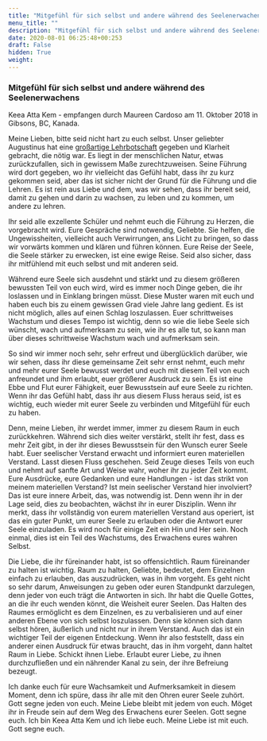 ```yaml
---
title: "Mitgefühl für sich selbst und andere während des Seelenerwachens"
menu_title: ""
description: "Mitgefühl für sich selbst und andere während des Seelenerwachens"
date: 2020-08-01 06:25:48+00:253
draft: False
hidden: True
weight:
---
```

### Mitgefühl für sich selbst und andere während des Seelenerwachens

Keea Atta Kem - empfangen durch Maureen Cardoso am 11. Oktober 2018 in Gibsons, BC, Kanada.

Meine Lieben, bitte seid nicht hart zu euch selbst. Unser geliebter Augustinus hat eine [großartige Lehrbotschaft](/aktuelle-botschaften/aktuelle-botschaften-in-reihenfolge-des-datums/aktuelle-botschaften-2018/seid-ein-leuchtfeuer-und-eine-quelle-des-lichts-af-augustinus-10-oktober-2018/) gegeben und Klarheit gebracht, die nötig war. Es liegt in der menschlichen Natur, etwas zurückzufallen, sich in gewissem Maße zurechtzuweisen. Seine Führung wird dort gegeben, wo ihr vielleicht das Gefühl habt, dass ihr zu kurz gekommen seid, aber das ist sicher nicht der Grund für die Führung und die Lehren. Es ist rein aus Liebe und dem, was wir sehen, dass ihr bereit seid, damit zu gehen und darin zu wachsen, zu leben und zu kommen, um andere zu lehren.

Ihr seid alle exzellente Schüler und nehmt euch die Führung zu Herzen, die vorgebracht wird. Eure Gespräche sind notwendig, Geliebte. Sie helfen, die Ungewissheiten, vielleicht auch Verwirrungen, ans Licht zu bringen, so dass wir vorwärts kommen und klären und führen können. Eure Reise der Seele, die Seele stärker zu erwecken, ist eine ewige Reise. Seid also sicher, dass ihr mitfühlend mit euch selbst und mit anderen seid.

Während eure Seele sich ausdehnt und stärkt und zu diesem größeren bewussten Teil von euch wird, wird es immer noch Dinge geben, die ihr loslassen und in Einklang bringen müsst. Diese Muster waren mit euch und haben euch bis zu einem gewissen Grad viele Jahre lang gedient. Es ist nicht möglich, alles auf einen Schlag loszulassen. Euer schrittweises Wachstum und dieses Tempo ist wichtig, denn so wie die liebe Seele sich wünscht, wach und aufmerksam zu sein, wie ihr es alle tut, so kann man über dieses schrittweise Wachstum wach und aufmerksam sein.

So sind wir immer noch sehr, sehr erfreut und überglücklich darüber, wie wir sehen, dass ihr diese gemeinsame Zeit sehr ernst nehmt, euch mehr und mehr eurer Seele bewusst werdet und euch mit diesem Teil von euch anfreundet und ihm erlaubt, euer größerer Ausdruck zu sein. Es ist eine Ebbe und Flut eurer Fähigkeit, euer Bewusstsein auf eure Seele zu richten. Wenn ihr das Gefühl habt, dass ihr aus diesem Fluss heraus seid, ist es wichtig, euch wieder mit eurer Seele zu verbinden und Mitgefühl für euch zu haben.

Denn, meine Lieben, ihr werdet immer, immer zu diesem Raum in euch zurückkehren. Während sich dies weiter verstärkt, stellt ihr fest, dass es mehr Zeit gibt, in der ihr dieses Bewusstsein für den Wunsch eurer Seele habt. Euer seelischer Verstand erwacht und informiert euren materiellen Verstand. Lasst diesen Fluss geschehen. Seid Zeuge dieses Teils von euch und nehmt auf sanfte Art und Weise wahr, woher ihr zu jeder Zeit kommt. Eure Ausdrücke, eure Gedanken und eure Handlungen - ist das strikt von meinem materiellen Verstand? Ist mein seelischer Verstand hier involviert? Das ist eure innere Arbeit, das, was notwendig ist. Denn wenn ihr in der Lage seid, dies zu beobachten, wächst ihr in eurer Disziplin. Wenn ihr merkt, dass ihr vollständig von eurem materiellen Verstand aus operiert, ist das ein guter Punkt, um eurer Seele zu erlauben oder die Antwort eurer Seele einzuladen. Es wird noch für einige Zeit ein Hin und Her sein. Noch einmal, dies ist ein Teil des Wachstums, des Erwachens eures wahren Selbst.

Die Liebe, die ihr füreinander habt, ist so offensichtlich. Raum füreinander zu halten ist wichtig. Raum zu halten, Geliebte, bedeutet, dem Einzelnen einfach zu erlauben, das auszudrücken, was in ihm vorgeht. Es geht nicht so sehr darum, Anweisungen zu geben oder euren Standpunkt darzulegen, denn jeder von euch trägt die Antworten in sich. Ihr habt die Quelle Gottes, an die ihr euch wenden könnt, die Weisheit eurer Seelen. Das Halten des Raumes ermöglicht es dem Einzelnen, es zu verbalisieren und auf einer anderen Ebene von sich selbst loszulassen. Denn sie können sich dann selbst hören, äußerlich und nicht nur in ihrem Verstand. Auch das ist ein wichtiger Teil der eigenen Entdeckung. Wenn ihr also feststellt, dass ein anderer einen Ausdruck für etwas braucht, das in ihm vorgeht, dann haltet Raum in Liebe. Schickt ihnen Liebe. Erlaubt eurer Liebe, zu ihnen durchzufließen und ein nährender Kanal zu sein, der ihre Befreiung bezeugt.

Ich danke euch für eure Wachsamkeit und Aufmerksamkeit in diesem Moment, denn ich spüre, dass ihr alle mit den Ohren eurer Seele zuhört. Gott segne jeden von euch. Meine Liebe bleibt mit jedem von euch. Möget ihr in Freude sein auf dem Weg des Erwachens eurer Seelen. Gott segne euch. Ich bin Keea Atta Kem und ich liebe euch. Meine Liebe ist mit euch. Gott segne euch.
